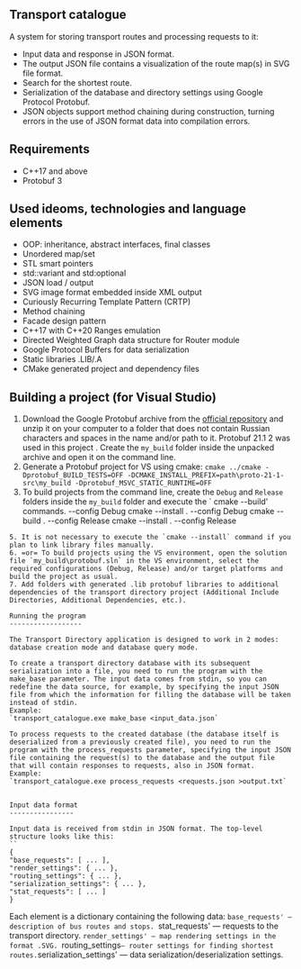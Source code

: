Transport catalogue
-----------------

A system for storing transport routes and processing requests to it:

- Input data and response in JSON format.
- The output JSON file contains a visualization of the route map(s) in SVG file format.
- Search for the shortest route.
- Serialization of the database and directory settings using Google Protocol Protobuf.
- JSON objects support method chaining during construction, turning errors in the use of JSON format data into compilation errors.

Requirements
-----------

* C++17 and above
* Protobuf 3

Used ideoms, technologies and language elements
--------------------------------------------

- OOP: inheritance, abstract interfaces, final classes
- Unordered map/set
- STL smart pointers
- std::variant and std:optional
- JSON load / output
- SVG image format embedded inside XML output
- Curiously Recurring Template Pattern (CRTP)
- Method chaining
- Facade design pattern
- C++17 with C++20 Ranges emulation
- Directed Weighted Graph data structure for Router module
- Google Protocol Buffers for data serialization
- Static libraries .LIB/.A
- CMake generated project and dependency files

Building a project (for Visual Studio)
-------------------------------------

1. Download the Google Protobuf archive from the [official repository](https://github.com/protocolbuffers/protobuf/releases ) and unzip it on your computer to a folder that does not contain Russian characters and spaces in the name and/or path to it. Protobuf 21.1 2 was used in this project
. Create the `my_build` folder inside the unpacked archive and open it on the command line.
3. Generate a Protobuf project for VS using cmake:
`cmake ../cmake -Dprotobuf_BUILD_TESTS=OFF -DCMAKE_INSTALL_PREFIX=path\proto-21-1-src\my_build -Dprotobuf_MSVC_STATIC_RUNTIME=OFF`
4. To build projects from the command line, create the `Debug` and `Release` folders inside the `my_build` folder and execute
the `
cmake --build' commands. --config Debug
cmake --install . --config Debug
cmake --build . --config Release
cmake --install . --config Release
```
5. It is not necessary to execute the `cmake --install` command if you plan to link library files manually.
6. =or= To build projects using the VS environment, open the solution file `my_build\protobuf.sln` in the VS environment, select the required configurations (Debug, Release) and/or target platforms and build the project as usual.
7. Add folders with generated .lib protobuf libraries to additional dependencies of the transport directory project (Additional Include Directories, Additional Dependencies, etc.).

Running the program
------------------

The Transport Directory application is designed to work in 2 modes: database creation mode and database query mode.

To create a transport directory database with its subsequent serialization into a file, you need to run the program with the make_base parameter. The input data comes from stdin, so you can redefine the data source, for example, by specifying the input JSON file from which the information for filling the database will be taken instead of stdin.
Example:
`transport_catalogue.exe make_base <input_data.json`

To process requests to the created database (the database itself is deserialized from a previously created file), you need to run the program with the process_requests parameter, specifying the input JSON file containing the request(s) to the database and the output file that will contain responses to requests, also in JSON format.
Example:
`transport_catalogue.exe process_requests <requests.json >output.txt`


Input data format 
----------------

Input data is received from stdin in JSON format. The top-level structure looks like this:
``
{
"base_requests": [ ... ],
"render_settings": { ... },
"routing_settings": { ... },
"serialization_settings": { ... },
"stat_requests": [ ... ]
}
```
Each element is a dictionary containing the following data:
`base_requests' — description of bus routes and stops.
`stat_requests' — requests to the transport directory.
`render_settings' — map rendering settings in the format .SVG.
`routing_settings` — router settings for finding shortest routes.
`serialization_settings' — data serialization/deserialization settings.
